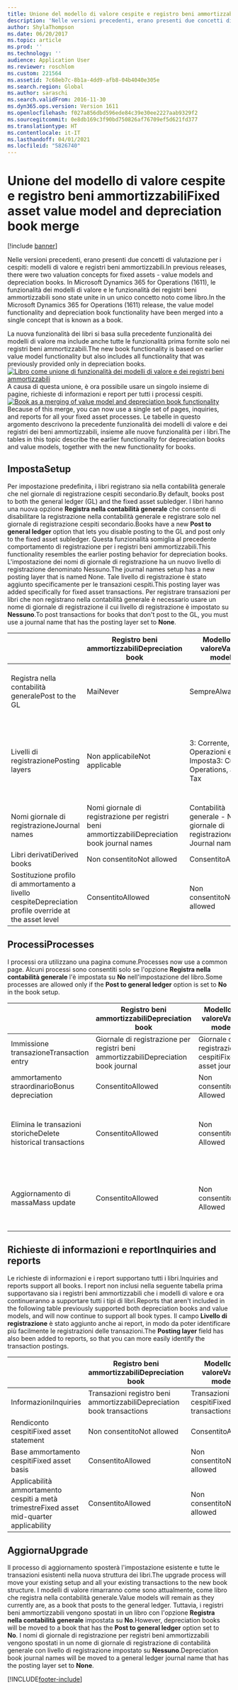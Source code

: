```yaml
---
title: Unione del modello di valore cespite e registro beni ammortizzabili
description: 'Nelle versioni precedenti, erano presenti due concetti di valutazione per i cespiti: modelli di valore e registri beni ammortizzabili. In Microsoft Dynamics 365 for Operations (1611), le funzionalità dei modelli di valore e le funzionalità dei registri beni ammortizzabili sono state unite in un unico concetto noto come libro.'
author: ShylaThompson
ms.date: 06/20/2017
ms.topic: article
ms.prod: ''
ms.technology: ''
audience: Application User
ms.reviewer: roschlom
ms.custom: 221564
ms.assetid: 7c68eb7c-8b1a-4dd9-afb8-04b4040e305e
ms.search.region: Global
ms.author: saraschi
ms.search.validFrom: 2016-11-30
ms.dyn365.ops.version: Version 1611
ms.openlocfilehash: f027a856dbd596ede84c39e30ee2227aab9329f2
ms.sourcegitcommit: 0e8db169c3f90bd750826af76709ef5d621fd377
ms.translationtype: HT
ms.contentlocale: it-IT
ms.lasthandoff: 04/01/2021
ms.locfileid: "5826740"
---
```

# <a name="fixed-asset-value-model-and-depreciation-book-merge"></a><span data-ttu-id="86634-104">Unione del modello di valore cespite e registro beni ammortizzabili</span><span class="sxs-lookup"><span data-stu-id="86634-104">Fixed asset value model and depreciation book merge</span></span>

[!include [banner](../includes/banner.md)]

<span data-ttu-id="86634-105">Nelle versioni precedenti, erano presenti due concetti di valutazione per i cespiti: modelli di valore e registri beni ammortizzabili.</span><span class="sxs-lookup"><span data-stu-id="86634-105">In previous releases, there were two valuation concepts for fixed assets -  value models and depreciation books.</span></span> <span data-ttu-id="86634-106">In Microsoft Dynamics 365 for Operations (1611), le funzionalità dei modelli di valore e le funzionalità dei registri beni ammortizzabili sono state unite in un unico concetto noto come libro.</span><span class="sxs-lookup"><span data-stu-id="86634-106">In the Microsoft Dynamics 365 for Operations (1611) release, the value model functionality and depreciation book functionality have been merged into a single concept that is known as a book.</span></span>

<span data-ttu-id="86634-107">La nuova funzionalità dei libri si basa sulla precedente funzionalità dei modelli di valore ma include anche tutte le funzionalità prima fornite solo nei registri beni ammortizzabili.</span><span class="sxs-lookup"><span data-stu-id="86634-107">The new book functionality is based on earlier value model functionality but also includes all functionality that was previously provided only in depreciation books.</span></span> <span data-ttu-id="86634-108">[![Libro come unione di funzionalità dei modelli di valore e dei registri beni ammortizzabili](./media/fixed-assets.png)](./media/fixed-assets.png) A causa di questa unione, è ora possibile usare un singolo insieme di pagine, richieste di informazioni e report per tutti i processi cespiti.</span><span class="sxs-lookup"><span data-stu-id="86634-108">[![Book as a merging of value model and depreciation book functionality](./media/fixed-assets.png)](./media/fixed-assets.png) Because of this merge, you can now use a single set of pages, inquiries, and reports for all your fixed asset processes.</span></span> <span data-ttu-id="86634-109">Le tabelle in questo argomento descrivono la precedente funzionalità dei modelli di valore e dei registri dei beni ammortizzabili, insieme alle nuove funzionalità per i libri.</span><span class="sxs-lookup"><span data-stu-id="86634-109">The tables in this topic describe the earlier functionality for depreciation books and value models, together with the new functionality for books.</span></span>

## <a name="setup"></a><span data-ttu-id="86634-110">Imposta</span><span class="sxs-lookup"><span data-stu-id="86634-110">Setup</span></span>
<span data-ttu-id="86634-111">Per impostazione predefinita, i libri registrano sia nella contabilità generale che nel giornale di registrazione cespiti secondario.</span><span class="sxs-lookup"><span data-stu-id="86634-111">By default, books post to both the general ledger (GL) and the fixed asset subledger.</span></span> <span data-ttu-id="86634-112">I libri hanno una nuova opzione **Registra nella contabilità generale** che consente di disabilitare la registrazione nella contabilità generale e registrare solo nel giornale di registrazione cespiti secondario.</span><span class="sxs-lookup"><span data-stu-id="86634-112">Books have a new **Post to general ledger** option that lets you disable posting to the GL and post only to the fixed asset subledger.</span></span> <span data-ttu-id="86634-113">Questa funzionalità somiglia al precedente comportamento di registrazione per i registri beni ammortizzabili.</span><span class="sxs-lookup"><span data-stu-id="86634-113">This functionality resembles the earlier posting behavior for depreciation books.</span></span> <span data-ttu-id="86634-114">L'impostazione dei nomi di giornale di registrazione ha un nuovo livello di registrazione denominato Nessuno.</span><span class="sxs-lookup"><span data-stu-id="86634-114">The journal names setup has a new posting layer that is named None.</span></span> <span data-ttu-id="86634-115">Tale livello di registrazione è stato aggiunto specificamente per le transazioni cespiti.</span><span class="sxs-lookup"><span data-stu-id="86634-115">This posting layer was added specifically for fixed asset transactions.</span></span> <span data-ttu-id="86634-116">Per registrare transazioni per libri che non registrano nella contabilità generale è necessario usare un nome di giornale di registrazione il cui livello di registrazione è impostato su **Nessuno**.</span><span class="sxs-lookup"><span data-stu-id="86634-116">To post transactions for books that don't post to the GL, you must use a journal name that has the posting layer set to **None**.</span></span>

| &nbsp;                                           | <span data-ttu-id="86634-117">Registro beni ammortizzabili</span><span class="sxs-lookup"><span data-stu-id="86634-117">Depreciation book</span></span>               | <span data-ttu-id="86634-118">Modello di valore</span><span class="sxs-lookup"><span data-stu-id="86634-118">Value model</span></span>                     | <span data-ttu-id="86634-119">Libro (Nuovo)</span><span class="sxs-lookup"><span data-stu-id="86634-119">Book (New)</span></span>                                              |
|--------------------------------------------------|---------------------------------|---------------------------------|---------------------------------------------------------|
| <span data-ttu-id="86634-120">Registra nella contabilità generale</span><span class="sxs-lookup"><span data-stu-id="86634-120">Post to the GL</span></span>                                   | <span data-ttu-id="86634-121">Mai</span><span class="sxs-lookup"><span data-stu-id="86634-121">Never</span></span>                           | <span data-ttu-id="86634-122">Sempre</span><span class="sxs-lookup"><span data-stu-id="86634-122">Always</span></span>                          | <span data-ttu-id="86634-123">Opzione per effettuare registrazioni nella contabilità generale</span><span class="sxs-lookup"><span data-stu-id="86634-123">Option to post to the GL</span></span>                                |
| <span data-ttu-id="86634-124">Livelli di registrazione</span><span class="sxs-lookup"><span data-stu-id="86634-124">Posting layers</span></span>                                   | <span data-ttu-id="86634-125">Non applicabile</span><span class="sxs-lookup"><span data-stu-id="86634-125">Not applicable</span></span>                  | <span data-ttu-id="86634-126">3: Corrente, Operazioni e Imposta</span><span class="sxs-lookup"><span data-stu-id="86634-126">3: Current, Operations, and Tax</span></span> | <span data-ttu-id="86634-127">11: Corrente, Operazioni, Imposta, 7 livelli personalizzati e Nessuno</span><span class="sxs-lookup"><span data-stu-id="86634-127">11: Current, Operations, Tax, 7 custom layers, and None</span></span> |
| <span data-ttu-id="86634-128">Nomi giornale di registrazione</span><span class="sxs-lookup"><span data-stu-id="86634-128">Journal names</span></span>                                    | <span data-ttu-id="86634-129">Nomi giornale di registrazione per registri beni ammortizzabili</span><span class="sxs-lookup"><span data-stu-id="86634-129">Depreciation book journal names</span></span> | <span data-ttu-id="86634-130">Contabilità generale - Nomi giornale di registrazione</span><span class="sxs-lookup"><span data-stu-id="86634-130">GL - Journal names</span></span>              | <span data-ttu-id="86634-131">Contabilità generale - Nomi giornale di registrazione</span><span class="sxs-lookup"><span data-stu-id="86634-131">GL - Journal names</span></span>                                      |
| <span data-ttu-id="86634-132">Libri derivati</span><span class="sxs-lookup"><span data-stu-id="86634-132">Derived books</span></span>                                    | <span data-ttu-id="86634-133">Non consentito</span><span class="sxs-lookup"><span data-stu-id="86634-133">Not allowed</span></span>                     | <span data-ttu-id="86634-134">Consentito</span><span class="sxs-lookup"><span data-stu-id="86634-134">Allowed</span></span>                         | <span data-ttu-id="86634-135">Consentito</span><span class="sxs-lookup"><span data-stu-id="86634-135">Allowed</span></span>                                                 |
| <span data-ttu-id="86634-136">Sostituzione profilo di ammortamento a livello cespite</span><span class="sxs-lookup"><span data-stu-id="86634-136">Depreciation profile override at the asset level</span></span> | <span data-ttu-id="86634-137">Consentito</span><span class="sxs-lookup"><span data-stu-id="86634-137">Allowed</span></span>                         | <span data-ttu-id="86634-138">Non consentito</span><span class="sxs-lookup"><span data-stu-id="86634-138">Not allowed</span></span>                     | <span data-ttu-id="86634-139">Consentito</span><span class="sxs-lookup"><span data-stu-id="86634-139">Allowed</span></span>                                                 |

## <a name="processes"></a><span data-ttu-id="86634-140">Processi</span><span class="sxs-lookup"><span data-stu-id="86634-140">Processes</span></span>
<span data-ttu-id="86634-141">I processi ora utilizzano una pagina comune.</span><span class="sxs-lookup"><span data-stu-id="86634-141">Processes now use a common page.</span></span> <span data-ttu-id="86634-142">Alcuni processi sono consentiti solo se l'opzione **Registra nella contabilità generale** l'è impostata su **No** nell'impostazione del libro.</span><span class="sxs-lookup"><span data-stu-id="86634-142">Some processes are allowed only if the **Post to general ledger** option is set to **No** in the book setup.</span></span>

| &nbsp;                                           | <span data-ttu-id="86634-143">Registro beni ammortizzabili</span><span class="sxs-lookup"><span data-stu-id="86634-143">Depreciation book</span></span>               | <span data-ttu-id="86634-144">Modello di valore</span><span class="sxs-lookup"><span data-stu-id="86634-144">Value model</span></span>                     | <span data-ttu-id="86634-145">Libro (Nuovo)</span><span class="sxs-lookup"><span data-stu-id="86634-145">Book (New)</span></span>                                              |
|--------------------------------|---------------------------|---------------------|------------------------------------------|
| <span data-ttu-id="86634-146">Immissione transazione</span><span class="sxs-lookup"><span data-stu-id="86634-146">Transaction entry</span></span>              | <span data-ttu-id="86634-147">Giornale di registrazione per registri beni ammortizzabili</span><span class="sxs-lookup"><span data-stu-id="86634-147">Depreciation book journal</span></span> | <span data-ttu-id="86634-148">Giornale di registrazione cespiti</span><span class="sxs-lookup"><span data-stu-id="86634-148">Fixed asset journal</span></span> | <span data-ttu-id="86634-149">Giornale di registrazione cespiti</span><span class="sxs-lookup"><span data-stu-id="86634-149">Fixed asset journal</span></span>                      |
| <span data-ttu-id="86634-150">ammortamento straordinario</span><span class="sxs-lookup"><span data-stu-id="86634-150">Bonus depreciation</span></span>             | <span data-ttu-id="86634-151">Consentito</span><span class="sxs-lookup"><span data-stu-id="86634-151">Allowed</span></span>                   | <span data-ttu-id="86634-152">Non consentito</span><span class="sxs-lookup"><span data-stu-id="86634-152">Not Allowed</span></span>         | <span data-ttu-id="86634-153">Consentito</span><span class="sxs-lookup"><span data-stu-id="86634-153">Allowed</span></span>                                  |
| <span data-ttu-id="86634-154">Elimina le transazioni storiche</span><span class="sxs-lookup"><span data-stu-id="86634-154">Delete historical transactions</span></span> | <span data-ttu-id="86634-155">Consentito</span><span class="sxs-lookup"><span data-stu-id="86634-155">Allowed</span></span>                   | <span data-ttu-id="86634-156">Non consentito</span><span class="sxs-lookup"><span data-stu-id="86634-156">Not Allowed</span></span>         | <span data-ttu-id="86634-157">Consentito, a meno che si sta registrando nella contabilità generale</span><span class="sxs-lookup"><span data-stu-id="86634-157">Allowed, unless you're posting to the GL</span></span> |
| <span data-ttu-id="86634-158">Aggiornamento di massa</span><span class="sxs-lookup"><span data-stu-id="86634-158">Mass update</span></span>                    | <span data-ttu-id="86634-159">Consentito</span><span class="sxs-lookup"><span data-stu-id="86634-159">Allowed</span></span>                   | <span data-ttu-id="86634-160">Non consentito</span><span class="sxs-lookup"><span data-stu-id="86634-160">Not Allowed</span></span>         | <span data-ttu-id="86634-161">Consentito, a meno che si sta registrando nella contabilità generale</span><span class="sxs-lookup"><span data-stu-id="86634-161">Allowed, unless you're posting to the GL</span></span> |

## <a name="inquiries-and-reports"></a><span data-ttu-id="86634-162">Richieste di informazioni e report</span><span class="sxs-lookup"><span data-stu-id="86634-162">Inquiries and reports</span></span>
<span data-ttu-id="86634-163">Le richieste di informazioni e i report supportano tutti i libri.</span><span class="sxs-lookup"><span data-stu-id="86634-163">Inquiries and reports support all books.</span></span> <span data-ttu-id="86634-164">I report non inclusi nella seguente tabella prima supportavano sia i registri beni ammortizzabili che i modelli di valore e ora continueranno a supportare tutti i tipi di libri.</span><span class="sxs-lookup"><span data-stu-id="86634-164">Reports that aren't included in the following table previously supported both depreciation books and value models, and will now continue to support all book types.</span></span> <span data-ttu-id="86634-165">Il campo **Livello di registrazione** è stato aggiunto anche ai report, in modo da poter identificare più facilmente le registrazioni delle transazioni.</span><span class="sxs-lookup"><span data-stu-id="86634-165">The **Posting layer** field has also been added to reports, so that you can more easily identify the transaction postings.</span></span>

| &nbsp;                                           | <span data-ttu-id="86634-166">Registro beni ammortizzabili</span><span class="sxs-lookup"><span data-stu-id="86634-166">Depreciation book</span></span>               | <span data-ttu-id="86634-167">Modello di valore</span><span class="sxs-lookup"><span data-stu-id="86634-167">Value model</span></span>                     | <span data-ttu-id="86634-168">Libro (Nuovo)</span><span class="sxs-lookup"><span data-stu-id="86634-168">Book (New)</span></span>                                              |
|---------------------------------------|--------------------------------|--------------------------|--------------------------|
| <span data-ttu-id="86634-169">Informazioni</span><span class="sxs-lookup"><span data-stu-id="86634-169">Inquiries</span></span>                             | <span data-ttu-id="86634-170">Transazioni registro beni ammortizzabili</span><span class="sxs-lookup"><span data-stu-id="86634-170">Depreciation book transactions</span></span> | <span data-ttu-id="86634-171">Transazioni cespiti</span><span class="sxs-lookup"><span data-stu-id="86634-171">Fixed asset transactions</span></span> | <span data-ttu-id="86634-172">Transazioni cespiti</span><span class="sxs-lookup"><span data-stu-id="86634-172">Fixed asset transactions</span></span> |
| <span data-ttu-id="86634-173">Rendiconto cespiti</span><span class="sxs-lookup"><span data-stu-id="86634-173">Fixed asset statement</span></span>                 | <span data-ttu-id="86634-174">Non consentito</span><span class="sxs-lookup"><span data-stu-id="86634-174">Not allowed</span></span>                    | <span data-ttu-id="86634-175">Consentito</span><span class="sxs-lookup"><span data-stu-id="86634-175">Allowed</span></span>                  | <span data-ttu-id="86634-176">Consentito</span><span class="sxs-lookup"><span data-stu-id="86634-176">Allowed</span></span>                  |
| <span data-ttu-id="86634-177">Base ammortamento cespiti</span><span class="sxs-lookup"><span data-stu-id="86634-177">Fixed asset basis</span></span>                     | <span data-ttu-id="86634-178">Consentito</span><span class="sxs-lookup"><span data-stu-id="86634-178">Allowed</span></span>                        | <span data-ttu-id="86634-179">Non consentito</span><span class="sxs-lookup"><span data-stu-id="86634-179">Not allowed</span></span>              | <span data-ttu-id="86634-180">Consentito</span><span class="sxs-lookup"><span data-stu-id="86634-180">Allowed</span></span>                  |
| <span data-ttu-id="86634-181">Applicabilità ammortamento cespiti a metà trimestre</span><span class="sxs-lookup"><span data-stu-id="86634-181">Fixed asset mid-quarter applicability</span></span> | <span data-ttu-id="86634-182">Consentito</span><span class="sxs-lookup"><span data-stu-id="86634-182">Allowed</span></span>                        | <span data-ttu-id="86634-183">Non consentito</span><span class="sxs-lookup"><span data-stu-id="86634-183">Not allowed</span></span>              | <span data-ttu-id="86634-184">Consentito</span><span class="sxs-lookup"><span data-stu-id="86634-184">Allowed</span></span>                  |

## <a name="upgrade"></a><span data-ttu-id="86634-185">Aggiorna</span><span class="sxs-lookup"><span data-stu-id="86634-185">Upgrade</span></span>
<span data-ttu-id="86634-186">Il processo di aggiornamento sposterà l'impostazione esistente e tutte le transazioni esistenti nella nuova struttura dei libri.</span><span class="sxs-lookup"><span data-stu-id="86634-186">The upgrade process will move your existing setup and all your existing transactions to the new book structure.</span></span> <span data-ttu-id="86634-187">I modelli di valore rimarranno come sono attualmente, come libro che registra nella contabilità generale.</span><span class="sxs-lookup"><span data-stu-id="86634-187">Value models will remain as they currently are, as a book that posts to the general ledger.</span></span> <span data-ttu-id="86634-188">Tuttavia, i registri beni ammortizzabili vengono spostati in un libro con l'opzione **Registra nella contabilità generale** impostata su **No**.</span><span class="sxs-lookup"><span data-stu-id="86634-188">However, depreciation books will be moved to a book that has the **Post to general ledger** option set to **No**.</span></span> <span data-ttu-id="86634-189">I nomi di giornale di registrazione per registri beni ammortizzabili vengono spostati in un nome di giornale di registrazione di contabilità generale con livello di registrazione impostato su **Nessuno**.</span><span class="sxs-lookup"><span data-stu-id="86634-189">Depreciation book journal names will be moved to a general ledger journal name that has the posting layer set to **None**.</span></span>





[!INCLUDE[footer-include](../../includes/footer-banner.md)]